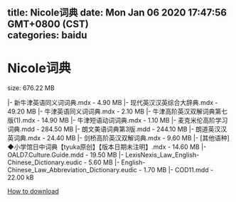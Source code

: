 
title: Nicole词典
date: Mon Jan 06 2020 17:47:56 GMT+0800 (CST)    
categories: baidu
---

# Nicole词典
size: 676.22 MB
 
 
|- 新牛津英语同义词词典.mdx - 4.90 MB
|- 现代英汉汉英综合大辞典.mdx - 49.20 MB
|- 牛津英语同义词词典.mdx - 2.10 MB
|- 牛津高阶英汉双解词典第七版(1).mdx - 14.90 MB
|- 牛津短语动词词典.mdx - 1.10 MB
|- 麦克米伦高阶学习词典.mdd - 284.50 MB
|- 朗文美语词典第3版.mdd - 244.10 MB
|- 朗道英汉汉英词典.mdx - 24.40 MB
|- 剑桥高阶英汉双解词典.mdx - 9.60 MB
|- [其他语种] ◆小学馆日中词典【tyuka原创】【版本日期未注明】.mdx - 14.60 MB
|- OALD7.Culture.Guide.mdd - 19.50 MB
|- LexisNexis_Law_English-Chinese_Dictionary.eudic - 5.60 MB
|- English-Chinese_Law_Abbreviation_Dictionary.eudic - 1.70 MB
|- COD11.mdd - 22.00 kB

[How to download](https://bpcam.bemobtrk.com/go/2ceec3aa-1ca2-46d6-b9ff-aaa5c184517c?jno=138)